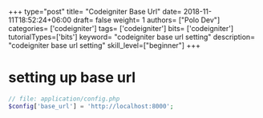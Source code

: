 +++
type="post"
title= "Codeigniter Base Url"
date= 2018-11-11T18:52:24+06:00
draft= false
weight= 1
authors= ["Polo Dev"]
categories= ['codeigniter']
tags= ['codeigniter']
bits= ['codeigniter']
tutorialTypes=['bits']
keyword= "codeigniter base url setting"
description= "codeigniter base url setting"
skill_level=["beginner"]
+++

# setting up base url
~~~php
// file: application/config.php
$config['base_url'] = 'http://localhost:8000';
~~~
